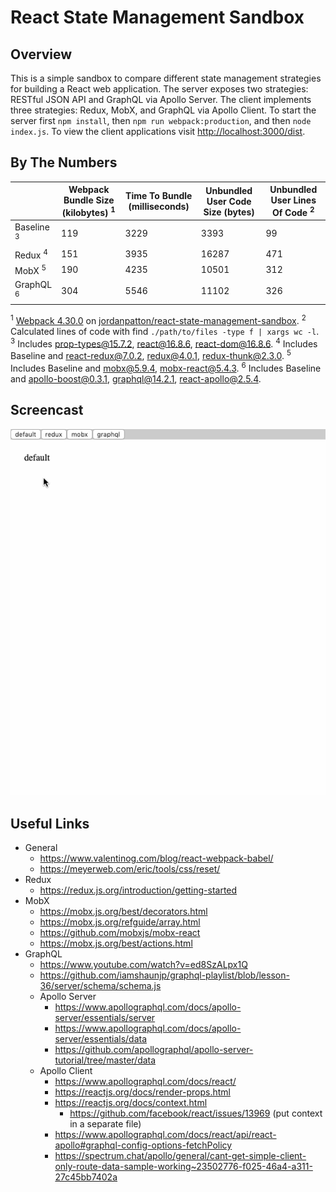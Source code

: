 # React State Management Sandbox

## Overview
This is a simple sandbox to compare different state management strategies for building a
React web application. The server exposes two strategies: RESTful JSON API and GraphQL via
Apollo Server. The client implements three strategies: Redux, MobX, and GraphQL via Apollo
Client. To start the server first `npm install`, then `npm run webpack:production`, and
then `node index.js`. To view the client applications visit
[http://localhost:3000/dist](http://localhost:3000/dist).

## By The Numbers
|                       | Webpack Bundle Size (kilobytes) <sup>1</sup> | Time To Bundle (milliseconds) | Unbundled User Code Size (bytes) | Unbundled User Lines Of Code <sup>2</sup> |
| --------------------- | -------------------------------------------- | ----------------------------- | -------------------------------- | ----------------------------------------- |
| Baseline <sup>3</sup> | 119                                          | 3229                          | 3393                             | 99                                        |
| Redux <sup>4</sup>    | 151                                          | 3935                          | 16287                            | 471                                       |
| MobX <sup>5</sup>     | 190                                          | 4235                          | 10501                            | 312                                       |
| GraphQL <sup>6</sup>  | 304                                          | 5546                          | 11102                            | 326                                       |

<sup>1</sup> [Webpack 4.30.0](https://github.com/webpack/webpack) on [jordanpatton/react-state-management-sandbox](https://github.com/jordanpatton/react-state-management-sandbox).
<sup>2</sup> Calculated lines of code with find `./path/to/files -type f | xargs wc -l`.
<sup>3</sup> Includes [prop-types@15.7.2](https://github.com/facebook/prop-types), [react@16.8.6](https://github.com/facebook/react), [react-dom@16.8.6](https://github.com/facebook/react/tree/master/packages/react-dom).
<sup>4</sup> Includes Baseline and [react-redux@7.0.2](https://github.com/reduxjs/react-redux), [redux@4.0.1](https://github.com/reduxjs/redux), [redux-thunk@2.3.0](https://github.com/reduxjs/redux-thunk).
<sup>5</sup> Includes Baseline and [mobx@5.9.4](https://github.com/mobxjs/mobx), [mobx-react@5.4.3](https://github.com/mobxjs/mobx-react).
<sup>6</sup> Includes Baseline and [apollo-boost@0.3.1](https://github.com/apollographql/apollo-client/tree/master/packages/apollo-boost), [graphql@14.2.1](https://github.com/graphql/graphql-js), [react-apollo@2.5.4](https://github.com/apollographql/react-apollo).

## Screencast
![screencast](documentation/react-state-management-sandbox-1.gif)

## Useful Links
- General
  - https://www.valentinog.com/blog/react-webpack-babel/
  - https://meyerweb.com/eric/tools/css/reset/
- Redux
  - https://redux.js.org/introduction/getting-started
- MobX
  - https://mobx.js.org/best/decorators.html
  - https://mobx.js.org/refguide/array.html
  - https://github.com/mobxjs/mobx-react
  - https://mobx.js.org/best/actions.html
- GraphQL
  - https://www.youtube.com/watch?v=ed8SzALpx1Q
  - https://github.com/iamshaunjp/graphql-playlist/blob/lesson-36/server/schema/schema.js
  - Apollo Server
    - https://www.apollographql.com/docs/apollo-server/essentials/server
    - https://www.apollographql.com/docs/apollo-server/essentials/data
    - https://github.com/apollographql/apollo-server-tutorial/tree/master/data
  - Apollo Client
    - https://www.apollographql.com/docs/react/
    - https://reactjs.org/docs/render-props.html
    - https://reactjs.org/docs/context.html
      - https://github.com/facebook/react/issues/13969 (put context in a separate file)
    - https://www.apollographql.com/docs/react/api/react-apollo#graphql-config-options-fetchPolicy
    - https://spectrum.chat/apollo/general/cant-get-simple-client-only-route-data-sample-working~23502776-f025-46a4-a311-27c45bb7402a
